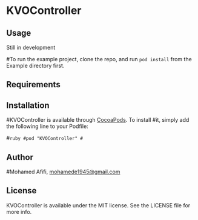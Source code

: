 # KVOController

<!--
#[![CI Status](http://img.shields.io/travis/Mohamed Afifi/KVOController.svg?style=flat)](https://travis-ci.org/Mohamed Afifi/KVOController)
#[![Version](https://img.shields.io/cocoapods/v/KVOController.svg?style=flat)](http://cocoapods.org/pods/KVOController)
#[![License](https://img.shields.io/cocoapods/l/KVOController.svg?style=flat)](http://cocoapods.org/pods/KVOController)
#[![Platform](https://img.shields.io/cocoapods/p/KVOController.svg?style=flat)](http://cocoapods.org/pods/KVOController)

-->
 
## Usage

Still in development

#To run the example project, clone the repo, and run `pod install` from the Example directory first.

## Requirements

## Installation

#KVOController is available through [CocoaPods](http://cocoapods.org). To install
#it, simply add the following line to your Podfile:

#```ruby
#pod "KVOController"
#```

## Author

#Mohamed Afifi, mohamede1945@gmail.com

## License

KVOController is available under the MIT license. See the LICENSE file for more info.
